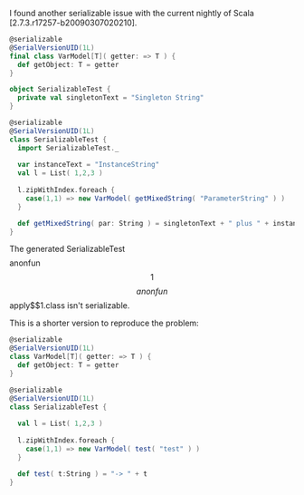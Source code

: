 I found another serializable issue with the current nightly of Scala [2.7.3.r17257-b20090307020210].

```scala
@serializable
@SerialVersionUID(1L)
final class VarModel[T]( getter: => T ) {
  def getObject: T = getter
}

object SerializableTest {
  private val singletonText = "Singleton String"
}

@serializable
@SerialVersionUID(1L)
class SerializableTest {
  import SerializableTest._
  
  var instanceText = "InstanceString"
  val l = List( 1,2,3 )
  
  l.zipWithIndex.foreach {
    case(1,1) => new VarModel( getMixedString( "ParameterString" ) )
  }

  def getMixedString( par: String ) = singletonText + " plus " + instanceText + par
}
```

The generated SerializableTest$$$$anonfun$$1$$$$anonfun$$apply$$1.class isn't serializable.

This is a shorter version to reproduce the problem:

```scala
@serializable
@SerialVersionUID(1L)
class VarModel[T]( getter: => T ) {
  def getObject: T = getter
}

@serializable
@SerialVersionUID(1L)
class SerializableTest {
  
  val l = List( 1,2,3 )
  
  l.zipWithIndex.foreach {
    case(1,1) => new VarModel( test( "test" ) )
  }

  def test( t:String ) = "-> " + t
}
```
